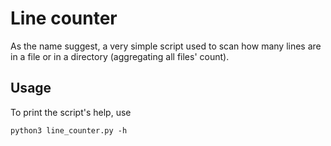 # Line counter

As the name suggest, a very simple script used to scan how many lines are in a file or in a directory 
(aggregating all files' count).

## Usage

To print the script's help, use

    python3 line_counter.py -h
